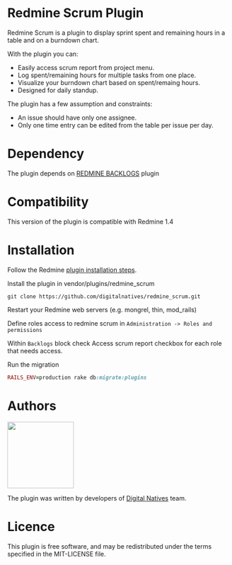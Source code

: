 # Redmine Scrum Plugin

Redmine Scrum is a plugin to display sprint spent and remaining hours in a table and on a burndown chart.

With the plugin you can:

* Easily access scrum report from project menu.
* Log spent/remaining hours for multiple tasks from one place.
* Visualize your burndown chart based on spent/remaing hours.
* Designed for daily standup.

The plugin has a few assumption and constraints:

* An issue should have only one assignee.
* Only one time entry can be edited from the table per issue per day.

# Dependency

The plugin depends on [REDMINE BACKLOGS](http://www.redminebacklogs.net) plugin

# Compatibility

This version of the plugin is compatible with Redmine 1.4

# Installation

Follow the Redmine [plugin installation steps](http://www.redmine.org/wiki/redmine/Plugins).

Install the plugin in vendor/plugins/redmine_scrum
```
git clone https://github.com/digitalnatives/redmine_scrum.git
```
Restart your Redmine web servers (e.g. mongrel, thin, mod_rails)

Define roles access to redmine scrum in `Administration -> Roles and permissions`

Within `Backlogs` block check Access scrum report checkbox for each role that needs access.

Run the migration
```ruby
RAILS_ENV=production rake db:migrate:plugins
```

# Authors

<img src="http://m.blog.hu/di/digitalnatives/skins/white_swirl_dina/img/logo.png" width="150"/>

The plugin was written by developers of [Digital Natives](http://www.digitalnatives.hu/english) team. 

# Licence

This plugin  is free software, and may be redistributed under the terms specified in the MIT-LICENSE file.

